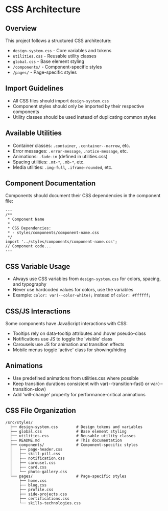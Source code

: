# CSS Architecture

## Overview
This project follows a structured CSS architecture:
- `design-system.css` - Core variables and tokens
- `utilities.css` - Reusable utility classes
- `global.css` - Base element styling
- `/components/` - Component-specific styles
- `/pages/` - Page-specific styles

## Import Guidelines
- All CSS files should import `design-system.css`
- Component styles should only be imported by their respective components
- Utility classes should be used instead of duplicating common styles

## Available Utilities
- Container classes: `.container`, `.container--narrow`, etc.
- Error messages: `.error-message`, `.notice-message`, etc.
- Animations: `.fade-in` (defined in utilities.css)
- Spacing utilities: `.mt-*`, `.mb-*`, etc.
- Media utilities: `.img-full`, `.iframe-rounded`, etc.

## Component Documentation
Components should document their CSS dependencies in the component file:

```astro
---
/**
 * Component Name
 * 
 * CSS Dependencies:
 * - styles/components/component-name.css
 */
import '../styles/components/component-name.css';
// Component code...
---
```

## CSS Variable Usage
- Always use CSS variables from `design-system.css` for colors, spacing, and typography
- Never use hardcoded values for colors, use the variables
- Example: `color: var(--color-white);` instead of `color: #ffffff;`

## CSS/JS Interactions
Some components have JavaScript interactions with CSS:
- Tooltips rely on data-tooltip attributes and :hover pseudo-class
- Notifications use JS to toggle the 'visible' class
- Carousels use JS for animation and transition effects
- Mobile menus toggle 'active' class for showing/hiding

## Animations
- Use predefined animations from utilities.css where possible
- Keep transition durations consistent with var(--transition-fast) or var(--transition-slow)
- Add 'will-change' property for performance-critical animations

## CSS File Organization
```
/src/styles/
  ├── design-system.css        # Design tokens and variables
  ├── global.css               # Base element styling
  ├── utilities.css            # Reusable utility classes
  ├── README.md                # This documentation
  ├── components/              # Component-specific styles
  │   ├── page-header.css
  │   ├── skill-pill.css
  │   ├── notification.css
  │   ├── carousel.css
  │   ├── card.css
  │   └── photo-gallery.css
  └── pages/                   # Page-specific styles
      ├── home.css
      ├── blog.css
      ├── profile.css
      ├── side-projects.css
      ├── certifications.css
      └── skills-technologies.css
``` 